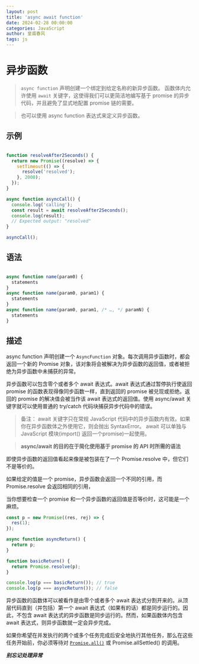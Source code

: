 ```yaml
---
layout: post
title: 'async await function'
date: 2024-02-28 00:00:00
categories: JavaScript
author: 皇甫春风
tags: js
---
```


# 异步函数

>  `async function` 声明创建一个绑定到给定名称的新异步函数。
   函数体内允许使用 `await` 关键字，这使得我们可以更简洁地编写基于 promise 的异步代码，并且避免了显式地配置 promise 链的需要。

> 也可以使用 async function 表达式来定义异步函数。


## 示例

``` js

function resolveAfter2Seconds() {
  return new Promise((resolve) => {
    setTimeout(() => {
      resolve('resolved');
    }, 2000);
  });
}

async function asyncCall() {
  console.log('calling');
  const result = await resolveAfter2Seconds();
  console.log(result);
  // Expected output: "resolved"
}

asyncCall();

```

## 语法

```js 

async function name(param0) {
  statements
}
async function name(param0, param1) {
  statements
}
async function name(param0, param1, /* …, */ paramN) {
  statements
}

```

## 描述

async function 声明创建一个 `AsyncFunction` 对象。每次调用异步函数时，都会返回一个新的 Promise 对象，该对象将会被解决为异步函数的返回值，或者被拒绝为异步函数中未捕获的异常。

异步函数可以包含零个或者多个 await 表达式。await 表达式通过暂停执行使返回 promise 的函数表现得像同步函数一样，直到返回的 promise 被兑现或拒绝。返回的 promise 的解决值会被当作该 await 表达式的返回值。使用 async/await 关键字就可以使用普通的 try/catch 代码块捕获异步代码中的错误。

> 备注： await 关键字只在常规 JavaScript 代码中的异步函数内有效。如果你在异步函数体之外使用它，则会抛出 SyntaxError。
  await 可以单独与 JavaScript 模块(import() 返回一个promise)一起使用。

>  **async/await 的目的在于简化使用基于 promise 的 API 时所需的语法**


即使异步函数的返回值看起来像是被包装在了一个 Promise.resolve 中，但它们不是等价的。

如果给定的值是一个 promise，异步函数会返回一个不同的引用，而 Promise.resolve 会返回相同的引用，

当你想要检查一个 promise 和一个异步函数的返回值是否等价时，这可能是一个麻烦。

``` js
const p = new Promise((res, rej) => {
  res(1);
});

async function asyncReturn() {
  return p;
}

function basicReturn() {
  return Promise.resolve(p);
}

console.log(p === basicReturn()); // true
console.log(p === asyncReturn()); // false

```

异步函数的函数体可以被看作是由零个或者多个 await 表达式分割开来的。从顶层代码直到（并包括）第一个 await 表达式（如果有的话）都是同步运行的。因此，不包含 await 表达式的异步函数是同步运行的。然而，如果函数体内包含 await 表达式，则异步函数就一定会异步完成。

如果你希望在并发执行的两个或多个任务完成后安全地执行其他任务，那么在这些任务开始前，你必须等待对 [`Promise.all()`](https://huangfuchunfeng.github.io/2024/02/28/Promise.all-Promise.allSettled)  或 Promise.allSettled() 的调用。

***别忘记处理异常***